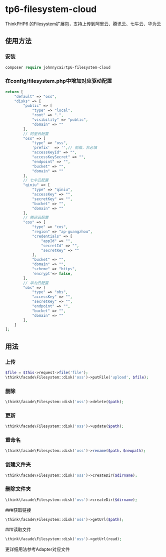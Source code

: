 # tp6-filesystem-cloud
ThinkPHP6 的Filesystem扩展包，支持上传到阿里云、腾讯云、七牛云、华为云

## 使用方法

### 安装

```php
composer require johnnycai/tp6-filesystem-cloud
```

### 在config/filesystem.php中增加对应驱动配置

```php
return [
    "default" => "oss",
    "disks" => [
        "public" => [
            "type" => "local",
            "root" => ".",
            "visibility" => "public",
            "domain" => ""
        ],
        // 阿里云配置
        "oss" => [
            "type" => "oss",
            'prefix'  => '',// 前缀，非必填
            "accessKeyId" => "",
            "accessKeySecret" => "",
            "endpoint" => "",
            "bucket" => "",
            "domain" => ""
        ],
        // 七牛云配置
        "qiniu" => [
            "type" => "qiniu",
            "accessKey" => "",
            "secretKey" => "",
            "bucket" => "",
            "domain" => ""
        ],
        // 腾讯云配置
        "cos" => [
            "type" => "cos",
            "region" => "ap-guangzhou",
            "credentials" => [
                "appId" => "",
                "secretId" => "",
                "secretKey" => ""
            ],
            "bucket" => "",
            "domain" => "",
            "scheme" => "https",
            'encrypt'=> false,
        ],
        // 华为云配置
        "obs" => [
            "type" => "obs",
            "accessKey" => "",
            "secretKey" => "",
            "endpoint" => "",
            "bucket" => "",
            "domain" => ""
        ],
    ]
];
```
## 用法

### 上传
```php
$file = $this->request->file('file');
\think\facade\Filesystem::disk('oss')->putFile('upload', $file);
```
### 删除
```php
\think\facade\Filesystem::disk('oss')->delete($path);
```

### 更新
```php
\think\facade\Filesystem::disk('oss')->update($path);
```

### 重命名
```php
\think\facade\Filesystem::disk('oss')->rename($path，$newpath);
```

### 创建文件夹
```php
\think\facade\Filesystem::disk('oss')->createDir($dirname);
```

### 删除文件夹
```php
\think\facade\Filesystem::disk('oss')->createDir($dirname);
```

###获取链接
```php
\think\facade\Filesystem::disk('oss')->getUrl($path);
```

###读取文件
```php
\think\facade\Filesystem::disk('oss')->getUrl(read);
```
更详细用法参考Adapter对应文件